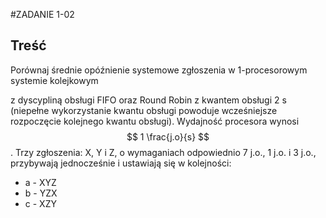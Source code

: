 #ZADANIE 1-02

## Treść

Porównaj średnie opóźnienie systemowe zgłoszenia w 1-procesorowym systemie kolejkowym

z dyscypliną obsługi FIFO oraz Round Robin z kwantem obsługi 2 s 
(niepełne wykorzystanie kwantu obsługi powoduje wcześniejsze rozpoczęcie kolejnego kwantu obsługi).
Wydajność procesora wynosi $$ 1 \frac{j.o}{s} $$. 
Trzy zgłoszenia: X, Y i Z, o wymaganiach odpowiednio 7 j.o., 1 j.o. i 3 j.o., przybywają jednocześnie i ustawiają się w kolejności: 
* a - XYZ
* b - YZX
* c - XZY




 



